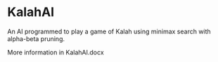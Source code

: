 # KalahAI
An AI programmed to play a game of Kalah using minimax search with alpha-beta pruning. 

More information in KalahAI.docx